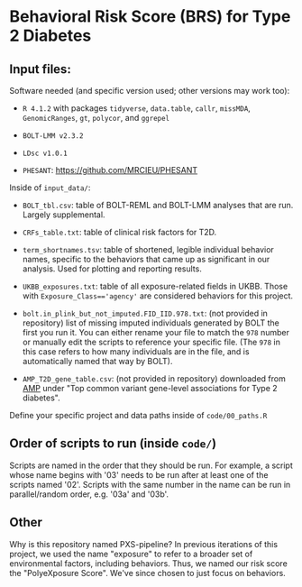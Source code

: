 # Behavioral Risk Score (BRS) for Type 2 Diabetes

## Input files:

Software needed (and specific version used; other versions may work too):

-   `R 4.1.2` with packages `tidyverse`, `data.table`, `callr`, `missMDA`, `GenomicRanges`, `gt`, `polycor`, and `ggrepel`

-   `BOLT-LMM v2.3.2`

-   `LDsc v1.0.1`

-   `PHESANT`: <https://github.com/MRCIEU/PHESANT>

Inside of `input_data/`:

-   `BOLT_tbl.csv`: table of BOLT-REML and BOLT-LMM analyses that are run. Largely supplemental.

-   `CRFs_table.txt`: table of clinical risk factors for T2D.

-   `term_shortnames.tsv`: table of shortened, legible individual behavior names, specific to the behaviors that came up as significant in our analysis. Used for plotting and reporting results.

-   `UKBB_exposures.txt`: table of all exposure-related fields in UKBB. Those with `Exposure_Class=='agency'` are considered behaviors for this project.

-   `bolt.in_plink_but_not_imputed.FID_IID.978.txt`: (not provided in repository) list of missing imputed individuals generated by BOLT the first you run it. You can either rename your file to match the `978` number or manually edit the scripts to reference your specific file. (The `978` in this case refers to how many individuals are in the file, and is automatically named that way by BOLT).

-   `AMP_T2D_gene_table.csv`: (not provided in repository) downloaded from [AMP](https://hugeamp.org/phenotype.html?phenotype=T2D) under "Top common variant gene-level associations for Type 2 diabetes".

Define your specific project and data paths inside of `code/00_paths.R`


## Order of scripts to run (inside `code/`)

Scripts are named in the order that they should be run. For example, a script whose name begins with '03' needs to be run after at least one of the scripts named '02'. Scripts with the same number in the name can be run in parallel/random order, e.g. '03a' and '03b'.

## Other

Why is this repository named PXS-pipeline? In previous iterations of this project, we used the name "exposure" to refer to a broader set of environmental factors, including behaviors. Thus, we named our risk score the "PolyeXposure Score". We've since chosen to just focus on behaviors.